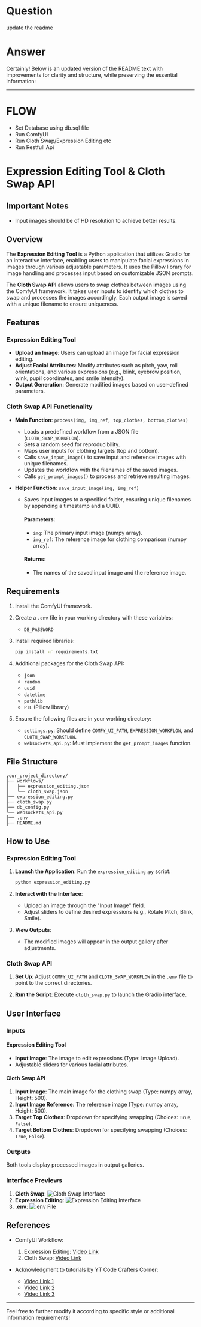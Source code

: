 # Question

update the readme

# Answer

Certainly! Below is an updated version of the README text with improvements for clarity and structure, while preserving the essential information:

---
# FLOW
- Set Database using db.sql file
- Run ComfyUI
- Run Cloth Swap/Expression Editing etc
- Run Restfull Api
# Expression Editing Tool & Cloth Swap API

## Important Notes
- Input images should be of HD resolution to achieve better results.

## Overview

The **Expression Editing Tool** is a Python application that utilizes Gradio for an interactive interface, enabling users to manipulate facial expressions in images through various adjustable parameters. It uses the Pillow library for image handling and processes input based on customizable JSON prompts.

The **Cloth Swap API** allows users to swap clothes between images using the ComfyUI framework. It takes user inputs to identify which clothes to swap and processes the images accordingly. Each output image is saved with a unique filename to ensure uniqueness.

## Features

### Expression Editing Tool
- **Upload an Image**: Users can upload an image for facial expression editing.
- **Adjust Facial Attributes**: Modify attributes such as pitch, yaw, roll orientations, and various expressions (e.g., blink, eyebrow position, wink, pupil coordinates, and smile intensity).
- **Output Generation**: Generate modified images based on user-defined parameters.

### Cloth Swap API Functionality
- **Main Function**: `process(img, img_ref, top_clothes, bottom_clothes)`
  - Loads a predefined workflow from a JSON file (`CLOTH_SWAP_WORKFLOW`).
  - Sets a random seed for reproducibility.
  - Maps user inputs for clothing targets (top and bottom).
  - Calls `save_input_image()` to save input and reference images with unique filenames.
  - Updates the workflow with the filenames of the saved images.
  - Calls `get_prompt_images()` to process and retrieve resulting images.

- **Helper Function**: `save_input_image(img, img_ref)`
  - Saves input images to a specified folder, ensuring unique filenames by appending a timestamp and a UUID.
  
    #### Parameters:
    - `img`: The primary input image (numpy array).
    - `img_ref`: The reference image for clothing comparison (numpy array).
    
    #### Returns:
    - The names of the saved input image and the reference image.

## Requirements
1. Install the ComfyUI framework.
2. Create a `.env` file in your working directory with these variables:
   - `DB_PASSWORD`


3. Install required libraries:
   ```bash
   pip install -r requirements.txt
   ```

4. Additional packages for the Cloth Swap API:
   - `json`
   - `random`
   - `uuid`
   - `datetime`
   - `pathlib`
   - `PIL` (Pillow library)

5. Ensure the following files are in your working directory:
   - `settings.py`: Should define `COMFY_UI_PATH`, `EXPRESSION_WORKFLOW`, and `CLOTH_SWAP_WORKFLOW`.
   - `websockets_api.py`: Must implement the `get_prompt_images` function.

## File Structure
```
your_project_directory/
├── workflows/
│   ├── expression_editing.json
│   └── cloth_swap.json
├── expression_editing.py
├── cloth_swap.py
├── db_config.py
└── websockets_api.py
├── .env
├── README.md
```

## How to Use

### Expression Editing Tool
1. **Launch the Application**:
   Run the `expression_editing.py` script:
   ```bash
   python expression_editing.py
   ```

2. **Interact with the Interface**: 
   - Upload an image through the "Input Image" field.
   - Adjust sliders to define desired expressions (e.g., Rotate Pitch, Blink, Smile).

3. **View Outputs**:
   - The modified images will appear in the output gallery after adjustments.

### Cloth Swap API
1. **Set Up**:
   Adjust `COMFY_UI_PATH` and `CLOTH_SWAP_WORKFLOW` in the `.env` file to point to the correct directories.

2. **Run the Script**:
   Execute `cloth_swap.py` to launch the Gradio interface.

## User Interface

### Inputs

#### Expression Editing Tool
- **Input Image**: The image to edit expressions (Type: Image Upload).
- Adjustable sliders for various facial attributes.

#### Cloth Swap API
1. **Input Image**: The main image for the clothing swap (Type: numpy array, Height: 500).
2. **Input Image Reference**: The reference image (Type: numpy array, Height: 500).
3. **Target Top Clothes**: Dropdown for specifying swapping (Choices: `True`, `False`).
4. **Target Bottom Clothes**: Dropdown for specifying swapping (Choices: `True`, `False`).

### Outputs
Both tools display processed images in output galleries.

### Interface Previews
1. **Cloth Swap**: ![Cloth Swap Interface](Interface%20demo/cloth_swap.png)
2. **Expression Editing**: ![Expression Editing Interface](Interface%20demo/expression.png)
3. **.env**: ![.env File](Interface%20demo/env.png)

## References
- ComfyUI Workflow:
  1. Expression Editing: [Video Link](https://www.youtube.com/watch?v=q0Vf-ZZsbzI&t=150s)
  2. Cloth Swap: [Video Link](https://youtu.be/WXmkLih9jfk?si=6vHraq-s49P4DLPb)

- Acknowledgment to tutorials by YT Code Crafters Corner: 
  - [Video Link 1](https://youtu.be/kmZqoLJ2Dhk?si=DNN4nE5mue5cXzx2)
  - [Video Link 2](https://youtu.be/1iPcRGyj7-E?si=zaAQ88xsFFSI8CBI)
  - [Video Link 3](https://youtu.be/zajODlpfOs4?si=depOaJViLMTNPAnlS)

---

Feel free to further modify it according to specific style or additional information requirements!